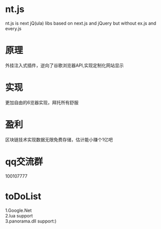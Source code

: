 # nt.js  
nt.js is next jQ(ula) libs based on next.js and jQuery but without ex.js and every.js  
# 原理  
外挂注入式插件，逆向了谷歌浏览器API,实现定制化网站显示  
# 实现  
更加自由的6览器实现，拜托所有舒服  
# 盈利  
区块链技术实现数据无限免费存储，估计能小赚个1亿吧  
# qq交流群  
100107777
# toDoList  
1.Google.Net  
2.lua support  
3.panorama.dll support:)  

